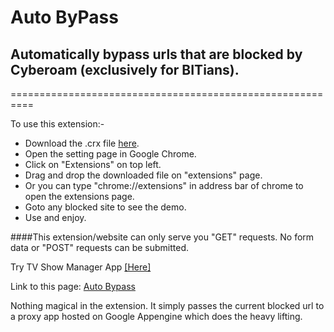 # Auto ByPass

## Automatically bypass urls that are blocked by Cyberoam (exclusively for BITians).
==========================================================

To use this extension:-

* Download the .crx file <a class="minibutton" href="http://goo.gl/adqX46" target="_blank">here</a>.
* Open the setting page in Google Chrome.
* Click on "Extensions" on top left.
* Drag and drop the downloaded file on "extensions" page.
* Or you can type "chrome://extensions" in address bar of chrome to open the extensions page.
* Goto any blocked site to see the demo.
* Use and enjoy.

####This extension/website can only serve you "GET" requests. No form data or "POST" requests can be submitted.

Try TV Show Manager App <a target="_blank" href="http://goo.gl/qx8mS0">[Here]</a>

Link to this page: [Auto Bypass](http://goo.gl/c969Qa)

Nothing magical in the extension. It simply passes the current blocked url to a proxy app hosted on Google Appengine which does the heavy lifting.